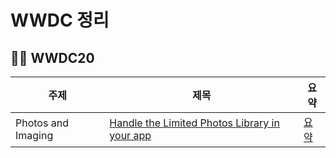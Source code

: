 # WWDC 정리

## 👩‍💻 WWDC20

| 주제               | 제목                                              | 요약     |
| ------------------ | ------------------------------------------------- | -------- |
| Photos and Imaging | [Handle the Limited Photos Library in your app](https://developer.apple.com/videos/play/wwdc2020/10641/) | [요약](https://github.com/Jae-eun/TIL/blob/master/WWDC/2020/Handle%20the%20Limited%20Photos%20Library%20in%20your%20app.md) |

